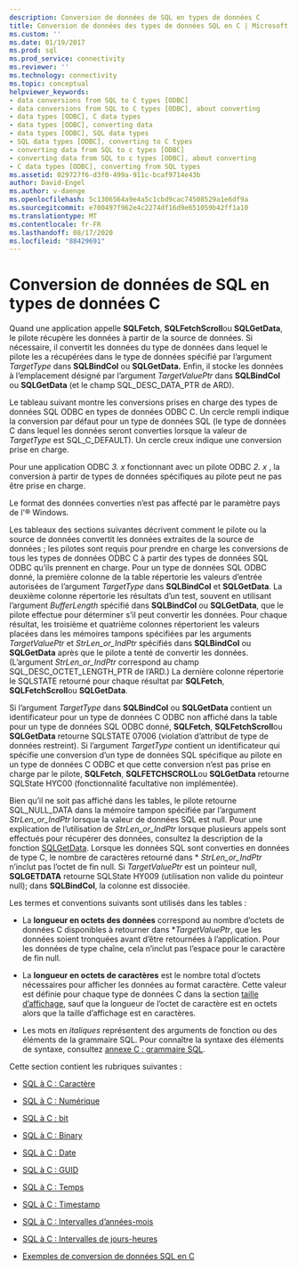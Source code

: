 ```yaml
---
description: Conversion de données de SQL en types de données C
title: Conversion de données des types de données SQL en C | Microsoft Docs
ms.custom: ''
ms.date: 01/19/2017
ms.prod: sql
ms.prod_service: connectivity
ms.reviewer: ''
ms.technology: connectivity
ms.topic: conceptual
helpviewer_keywords:
- data conversions from SQL to C types [ODBC]
- data conversions from SQL to C types [ODBC], about converting
- data types [ODBC], C data types
- data types [ODBC], converting data
- data types [ODBC], SQL data types
- SQL data types [ODBC], converting to C types
- converting data from SQL to c types [ODBC]
- converting data from SQL to c types [ODBC], about converting
- C data types [ODBC], converting from SQL types
ms.assetid: 029727f6-d3f0-499a-911c-bcaf9714e43b
author: David-Engel
ms.author: v-daenge
ms.openlocfilehash: 5c1306564a9e4a5c1cbd9cac74508529a1e6df9a
ms.sourcegitcommit: e700497f962e4c2274df16d9e651059b42ff1a10
ms.translationtype: MT
ms.contentlocale: fr-FR
ms.lasthandoff: 08/17/2020
ms.locfileid: "88429691"
---
```

# <a name="converting-data-from-sql-to-c-data-types"></a>Conversion de données de SQL en types de données C
Quand une application appelle **SQLFetch**, **SQLFetchScroll**ou **SQLGetData**, le pilote récupère les données à partir de la source de données. Si nécessaire, il convertit les données du type de données dans lequel le pilote les a récupérées dans le type de données spécifié par l’argument *TargetType* dans **SQLBindCol** ou **SQLGetData.** Enfin, il stocke les données à l’emplacement désigné par l’argument *TargetValuePtr* dans **SQLBindCol** ou **SQLGetData** (et le champ SQL_DESC_DATA_PTR de ARD).  
  
 Le tableau suivant montre les conversions prises en charge des types de données SQL ODBC en types de données ODBC C. Un cercle rempli indique la conversion par défaut pour un type de données SQL (le type de données C dans lequel les données seront converties lorsque la valeur de *TargetType* est SQL_C_DEFAULT). Un cercle creux indique une conversion prise en charge.  
  
 Pour une application ODBC *3. x* fonctionnant avec un pilote ODBC *2. x* , la conversion à partir de types de données spécifiques au pilote peut ne pas être prise en charge.  
  
 Le format des données converties n’est pas affecté par le paramètre pays de l'® Windows.  
  
 Les tableaux des sections suivantes décrivent comment le pilote ou la source de données convertit les données extraites de la source de données ; les pilotes sont requis pour prendre en charge les conversions de tous les types de données ODBC C à partir des types de données SQL ODBC qu’ils prennent en charge. Pour un type de données SQL ODBC donné, la première colonne de la table répertorie les valeurs d’entrée autorisées de l’argument *TargetType* dans **SQLBindCol** et **SQLGetData**. La deuxième colonne répertorie les résultats d’un test, souvent en utilisant l’argument *BufferLength* spécifié dans **SQLBindCol** ou **SQLGetData**, que le pilote effectue pour déterminer s’il peut convertir les données. Pour chaque résultat, les troisième et quatrième colonnes répertorient les valeurs placées dans les mémoires tampons spécifiées par les arguments *TargetValuePtr* et *StrLen_or_IndPtr* spécifiés dans **SQLBindCol** ou **SQLGetData** après que le pilote a tenté de convertir les données. (L’argument *StrLen_or_IndPtr* correspond au champ SQL_DESC_OCTET_LENGTH_PTR de l’ARD.) La dernière colonne répertorie le SQLSTATE retourné pour chaque résultat par **SQLFetch**, **SQLFetchScroll**ou **SQLGetData**.  
  
 Si l’argument *TargetType* dans **SQLBindCol** ou **SQLGetData** contient un identificateur pour un type de données C ODBC non affiché dans la table pour un type de données SQL ODBC donné, **SQLFetch**, **SQLFetchScroll**ou **SQLGetData** retourne SQLSTATE 07006 (violation d’attribut de type de données restreint). Si l’argument *TargetType* contient un identificateur qui spécifie une conversion d’un type de données SQL spécifique au pilote en un type de données C ODBC et que cette conversion n’est pas prise en charge par le pilote, **SQLFetch**, **SQLFETCHSCROLL**ou **SQLGetData** retourne SQLState HYC00 (fonctionnalité facultative non implémentée).  
  
 Bien qu’il ne soit pas affiché dans les tables, le pilote retourne SQL_NULL_DATA dans la mémoire tampon spécifiée par l’argument *StrLen_or_IndPtr* lorsque la valeur de données SQL est null. Pour une explication de l’utilisation de *StrLen_or_IndPtr* lorsque plusieurs appels sont effectués pour récupérer des données, consultez la description de la fonction [SQLGetData](../../../odbc/reference/syntax/sqlgetdata-function.md). Lorsque les données SQL sont converties en données de type C, le nombre de caractères retourné dans \* *StrLen_or_IndPtr* n’inclut pas l’octet de fin null. Si *TargetValuePtr* est un pointeur null, **SQLGETDATA** retourne SQLState HY009 (utilisation non valide du pointeur null); dans **SQLBindCol**, la colonne est dissociée.  
  
 Les termes et conventions suivants sont utilisés dans les tables :  
  
-   La **longueur en octets des données** correspond au nombre d’octets de données C disponibles à retourner dans **TargetValuePtr*, que les données soient tronquées avant d’être retournées à l’application. Pour les données de type chaîne, cela n’inclut pas l’espace pour le caractère de fin null.  
  
-   La **longueur en octets de caractères** est le nombre total d’octets nécessaires pour afficher les données au format caractère. Cette valeur est définie pour chaque type de données C dans la section [taille d’affichage](../../../odbc/reference/appendixes/display-size.md), sauf que la longueur de l’octet de caractère est en octets alors que la taille d’affichage est en caractères.  
  
-   Les mots en *italiques* représentent des arguments de fonction ou des éléments de la grammaire SQL. Pour connaître la syntaxe des éléments de syntaxe, consultez [annexe C : grammaire SQL](../../../odbc/reference/appendixes/appendix-c-sql-grammar.md).  
  
 Cette section contient les rubriques suivantes :  
  
-   [SQL à C : Caractère](../../../odbc/reference/appendixes/sql-to-c-character.md)  
  
-   [SQL à C : Numérique](../../../odbc/reference/appendixes/sql-to-c-numeric.md)  
  
-   [SQL à C : bit](../../../odbc/reference/appendixes/sql-to-c-bit.md)  
  
-   [SQL à C : Binary](../../../odbc/reference/appendixes/sql-to-c-binary.md)  
  
-   [SQL à C : Date](../../../odbc/reference/appendixes/sql-to-c-date.md)  
  
-   [SQL à C : GUID](../../../odbc/reference/appendixes/sql-to-c-guid.md)  
  
-   [SQL à C : Temps](../../../odbc/reference/appendixes/sql-to-c-time.md)  
  
-   [SQL à C : Timestamp](../../../odbc/reference/appendixes/sql-to-c-timestamp.md)  
  
-   [SQL à C : Intervalles d’années-mois](../../../odbc/reference/appendixes/sql-to-c-year-month-intervals.md)  
  
-   [SQL à C : Intervalles de jours-heures](../../../odbc/reference/appendixes/sql-to-c-day-time-intervals.md)  
  
-   [Exemples de conversion de données SQL en C](../../../odbc/reference/appendixes/sql-to-c-data-conversion-examples.md)

